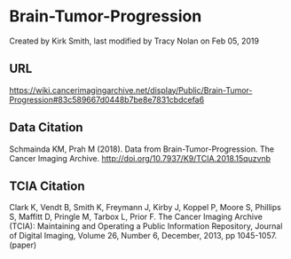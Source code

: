 # Brain-Tumor-Progression
Created by Kirk Smith, last modified by Tracy Nolan on Feb 05, 2019
  
  
## URL
https://wiki.cancerimagingarchive.net/display/Public/Brain-Tumor-Progression#83c589667d0448b7be8e7831cbdcefa6
  
  
## Data Citation
Schmainda KM, Prah M (2018). Data from Brain-Tumor-Progression. The Cancer Imaging Archive. http://doi.org/10.7937/K9/TCIA.2018.15quzvnb
  
  
## TCIA Citation
Clark K, Vendt B, Smith K, Freymann J, Kirby J, Koppel P, Moore S, Phillips S, Maffitt D, Pringle M, Tarbox L, Prior F. The Cancer Imaging Archive (TCIA): Maintaining and Operating a Public Information Repository, Journal of Digital Imaging, Volume 26, Number 6, December, 2013, pp 1045-1057. (paper)

